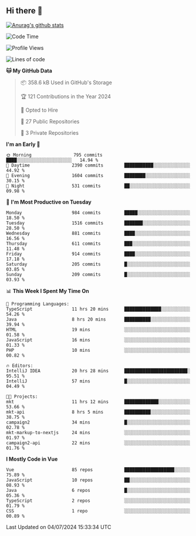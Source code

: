## Hi there 👋

[![Anurag's github stats](https://github-readme-stats.vercel.app/api?username=Songwonseok)](https://github.com/anuraghazra/github-readme-stats)



<!--START_SECTION:waka-->
![Code Time](http://img.shields.io/badge/Code%20Time-2%2C894%20hrs%2023%20mins-blue)

![Profile Views](http://img.shields.io/badge/Profile%20Views-0-blue)

![Lines of code](https://img.shields.io/badge/From%20Hello%20World%20I%27ve%20Written-34.8%20million%20lines%20of%20code-blue)

**🐱 My GitHub Data** 

> 📦 358.6 kB Used in GitHub's Storage 
 > 
> 🏆 121 Contributions in the Year 2024
 > 
> 💼 Opted to Hire
 > 
> 📜 27 Public Repositories 
 > 
> 🔑 3 Private Repositories 
 > 
**I'm an Early 🐤** 

```text
🌞 Morning                795 commits         ████░░░░░░░░░░░░░░░░░░░░░   14.94 % 
🌆 Daytime                2390 commits        ███████████░░░░░░░░░░░░░░   44.92 % 
🌃 Evening                1604 commits        ████████░░░░░░░░░░░░░░░░░   30.15 % 
🌙 Night                  531 commits         ██░░░░░░░░░░░░░░░░░░░░░░░   09.98 % 
```
📅 **I'm Most Productive on Tuesday** 

```text
Monday                   984 commits         █████░░░░░░░░░░░░░░░░░░░░   18.50 % 
Tuesday                  1516 commits        ███████░░░░░░░░░░░░░░░░░░   28.50 % 
Wednesday                881 commits         ████░░░░░░░░░░░░░░░░░░░░░   16.56 % 
Thursday                 611 commits         ███░░░░░░░░░░░░░░░░░░░░░░   11.48 % 
Friday                   914 commits         ████░░░░░░░░░░░░░░░░░░░░░   17.18 % 
Saturday                 205 commits         █░░░░░░░░░░░░░░░░░░░░░░░░   03.85 % 
Sunday                   209 commits         █░░░░░░░░░░░░░░░░░░░░░░░░   03.93 % 
```


📊 **This Week I Spent My Time On** 

```text
💬 Programming Languages: 
TypeScript               11 hrs 20 mins      ██████████████░░░░░░░░░░░   54.26 % 
Java                     8 hrs 20 mins       ██████████░░░░░░░░░░░░░░░   39.94 % 
HTML                     19 mins             ░░░░░░░░░░░░░░░░░░░░░░░░░   01.58 % 
JavaScript               16 mins             ░░░░░░░░░░░░░░░░░░░░░░░░░   01.33 % 
PHP                      10 mins             ░░░░░░░░░░░░░░░░░░░░░░░░░   00.82 % 

🔥 Editors: 
IntelliJ IDEA            20 hrs 28 mins      ████████████████████████░   95.51 % 
IntelliJ                 57 mins             █░░░░░░░░░░░░░░░░░░░░░░░░   04.49 % 

🐱‍💻 Projects: 
mkt                      11 hrs 12 mins      █████████████░░░░░░░░░░░░   53.66 % 
mkt-api                  8 hrs 5 mins        ██████████░░░░░░░░░░░░░░░   38.75 % 
campaign2                34 mins             █░░░░░░░░░░░░░░░░░░░░░░░░   02.78 % 
mkt-markup-to-nextjs     24 mins             ░░░░░░░░░░░░░░░░░░░░░░░░░   01.97 % 
campaign2-api            22 mins             ░░░░░░░░░░░░░░░░░░░░░░░░░   01.76 % 
```

**I Mostly Code in Vue** 

```text
Vue                      85 repos            ███████████████████░░░░░░   75.89 % 
JavaScript               10 repos            ██░░░░░░░░░░░░░░░░░░░░░░░   08.93 % 
Java                     6 repos             █░░░░░░░░░░░░░░░░░░░░░░░░   05.36 % 
TypeScript               2 repos             ░░░░░░░░░░░░░░░░░░░░░░░░░   01.79 % 
CSS                      1 repo              ░░░░░░░░░░░░░░░░░░░░░░░░░   00.89 % 
```




 Last Updated on 04/07/2024 15:33:34 UTC
<!--END_SECTION:waka-->
